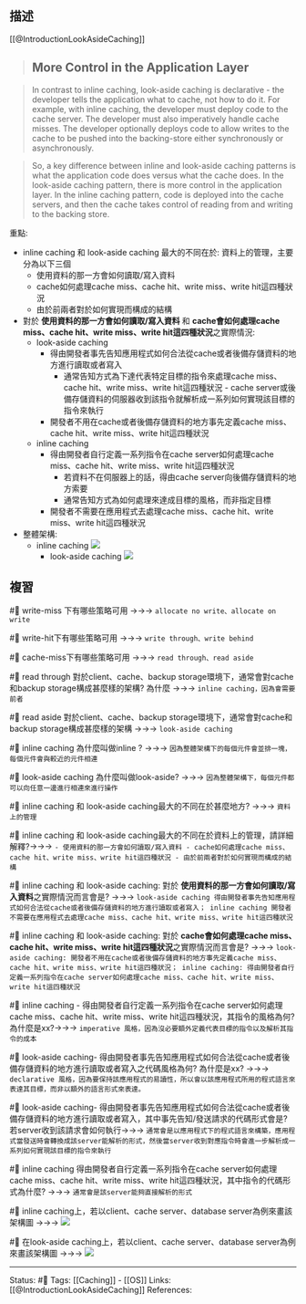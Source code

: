 
## 描述
[[@IntroductionLookAsideCaching]]
> ## More Control in the Application Layer

> In contrast to inline caching, look-aside caching is declarative - the developer tells the application what to cache, not how to do it. For example, with inline caching, the developer must deploy code to the cache server. The developer must also imperatively handle cache misses. The developer optionally deploys code to allow writes to the cache to be pushed into the backing-store either synchronously or asynchronously.

> So, a key difference between inline and look-aside caching patterns is what the application code does versus what the cache does. In the look-aside caching pattern, there is more control in the application layer. In the inline caching pattern, code is deployed into the cache servers, and then the cache takes control of reading from and writing to the backing store.

重點:
- inline caching 和 look-aside caching 最大的不同在於: 資料上的管理，主要分為以下三個
	- 使用資料的那一方會如何讀取/寫入資料
	- cache如何處理cache miss、cache hit、write miss、write hit這四種狀況
	- 由於前兩者對於如何實現而構成的結構
- 對於 **使用資料的那一方會如何讀取/寫入資料** 和  **cache會如何處理cache miss、cache hit、write miss、write hit這四種狀況**之實際情況: 
	- look-aside caching
		- 得由開發者事先告知應用程式如何合法從cache或者後備存儲資料的地方進行讀取或者寫入
			- 通常告知方式為下達代表特定目標的指令來處理cache miss、cache hit、write miss、write hit這四種狀況 - cache server或後備存儲資料的伺服器收到該指令就解析成一系列如何實現該目標的指令來執行
		- 開發者不用在cache或者後備存儲資料的地方事先定義cache miss、cache hit、write miss、write hit這四種狀況
	- inline caching
		- 得由開發者自行定義一系列指令在cache server如何處理cache miss、cache hit、write miss、write hit這四種狀況
			- 若資料不在伺服器上的話，得由cache server向後備存儲資料的地方索要
			- 通常告知方式為如何處理來達成目標的風格，而非指定目標
		- 開發者不需要在應用程式去處理cache miss、cache hit、write miss、write hit這四種狀況
- 整體架構:
	- inline caching
![](https://content.cdntwrk.com/files/aHViPTYzOTc1JmNtZD1pdGVtZWRpdG9yaW1hZ2UmZmlsZW5hbWU9aXRlbWVkaXRvcmltYWdlXzU4OWUzYTI0MTA5MTUucG5nJnZlcnNpb249MDAwMCZzaWc9ZjAzYzE4NGI2MzkwNjRiYThiNTQ0YjZhMzc2NzBiOTE%253D)
		- look-aside caching
![](https://content.cdntwrk.com/files/aHViPTYzOTc1JmNtZD1pdGVtZWRpdG9yaW1hZ2UmZmlsZW5hbWU9aXRlbWVkaXRvcmltYWdlXzU4OWUzYTBmZjJkMGQucG5nJnZlcnNpb249MDAwMCZzaWc9NGRlMTVhODA3NmFlYTdhNDMxOGU1MmQ0OTc2ZWY2ZDI%253D)
## 複習


#🧠 write-miss 下有哪些策略可用 ->->-> `allocate no write、allocate on write`
<!--SR:!2023-08-18,1,230-->

#🧠 write-hit下有哪些策略可用 ->->-> `write through、write behind`
<!--SR:!2023-08-31,8,230-->

#🧠 cache-miss下有哪些策略可用 ->->-> `read through、read aside`
<!--SR:!2023-09-05,13,250-->

#🧠 read through 對於client、cache、backup storage環境下，通常會對cache和backup storage構成甚麼樣的架構? 為什麼 ->->-> `inline caching，因為會需要前者`
<!--SR:!2023-08-20,3,250-->

#🧠 read aside 對於client、cache、backup storage環境下，通常會對cache和backup storage構成甚麼樣的架構 ->->-> `look-aside caching`
<!--SR:!2023-09-02,10,250-->

#🧠 inline caching 為什麼叫做inline ? ->->-> `因為整體架構下的每個元件會並排一塊，每個元件會與較近的元件相連`
<!--SR:!2023-08-20,3,250-->

#🧠 look-aside caching 為什麼叫做look-aside?  ->->-> `因為整體架構下，每個元件都可以向任意一邊進行相連來進行操作`
<!--SR:!2023-08-20,3,250-->

#🧠 inline caching 和 look-aside caching最大的不同在於甚麼地方? ->->-> `資料上的管理`
<!--SR:!2023-09-03,11,250-->

#🧠 inline caching 和 look-aside caching最大的不同在於資料上的管理，請詳細解釋?->->-> `- 使用資料的那一方會如何讀取/寫入資料 - cache如何處理cache miss、cache hit、write miss、write hit這四種狀況 - 由於前兩者對於如何實現而構成的結構`
<!--SR:!2023-08-20,3,250-->

#🧠  inline caching 和 look-aside caching:  對於 **使用資料的那一方會如何讀取/寫入資料**之實際情況而言會是? ->->-> `look-aside caching 得由開發者事先告知應用程式如何合法從cache或者後備存儲資料的地方進行讀取或者寫入； inline caching 開發者不需要在應用程式去處理cache miss、cache hit、write miss、write hit這四種狀況`
<!--SR:!2023-08-20,3,250-->

#🧠  inline caching 和 look-aside caching:  對於 **cache會如何處理cache miss、cache hit、write miss、write hit這四種狀況**之實際情況而言會是? ->->-> `look-aside caching: 開發者不用在cache或者後備存儲資料的地方事先定義cache miss、cache hit、write miss、write hit這四種狀況； inline caching: 得由開發者自行定義一系列指令在cache server如何處理cache miss、cache hit、write miss、write hit這四種狀況`
<!--SR:!2023-08-20,3,250-->

#🧠 inline caching - 得由開發者自行定義一系列指令在cache server如何處理cache miss、cache hit、write miss、write hit這四種狀況，其指令的風格為何? 為什麼是xx?->->-> `imperative 風格，因為沒必要額外定義代表目標的指令以及解析其指令的成本`
<!--SR:!2023-08-20,3,250-->

#🧠  look-aside caching- 得由開發者事先告知應用程式如何合法從cache或者後備存儲資料的地方進行讀取或者寫入之代碼風格為何? 為什麼是xx? ->->-> `declarative 風格，因為要保持該應用程式的易讀性，所以會以該應用程式所用的程式語言來表達其目標，而非以額外的語言形式來表達。`



#🧠  look-aside caching- 得由開發者事先告知應用程式如何合法從cache或者後備存儲資料的地方進行讀取或者寫入，其中事先告知/發送請求的代碼形式會是? 若server收到該請求會如何執行->->-> `通常會是以應用程式下的程式語言來構築，應用程式當發送時會轉換成該server能解析的形式，然後當server收到對應指令時會進一步解析成一系列如何實現該目標的指令來執行`
<!--SR:!2023-09-03,11,250-->

#🧠 inline caching 得由開發者自行定義一系列指令在cache server如何處理cache miss、cache hit、write miss、write hit這四種狀況，其中指令的代碼形式為什麼? ->->-> `通常會是該server能夠直接解析的形式`
<!--SR:!2023-09-04,12,250-->


#🧠 inline caching上，若以client、cache server、database server為例來畫該架構圖 ->->-> ![](https://content.cdntwrk.com/files/aHViPTYzOTc1JmNtZD1pdGVtZWRpdG9yaW1hZ2UmZmlsZW5hbWU9aXRlbWVkaXRvcmltYWdlXzU4OWUzYTI0MTA5MTUucG5nJnZlcnNpb249MDAwMCZzaWc9ZjAzYzE4NGI2MzkwNjRiYThiNTQ0YjZhMzc2NzBiOTE%253D)
<!--SR:!2023-08-20,3,250-->

#🧠 在look-aside caching上，若以client、cache server、database server為例來畫該架構圖  ->->-> ![](https://content.cdntwrk.com/files/aHViPTYzOTc1JmNtZD1pdGVtZWRpdG9yaW1hZ2UmZmlsZW5hbWU9aXRlbWVkaXRvcmltYWdlXzU4OWUzYTBmZjJkMGQucG5nJnZlcnNpb249MDAwMCZzaWc9NGRlMTVhODA3NmFlYTdhNDMxOGU1MmQ0OTc2ZWY2ZDI%253D)
<!--SR:!2023-08-20,3,250-->






---
Status: #🌱 
Tags:
[[Caching]] - [[OS]]
Links:
[[@IntroductionLookAsideCaching]]
References: